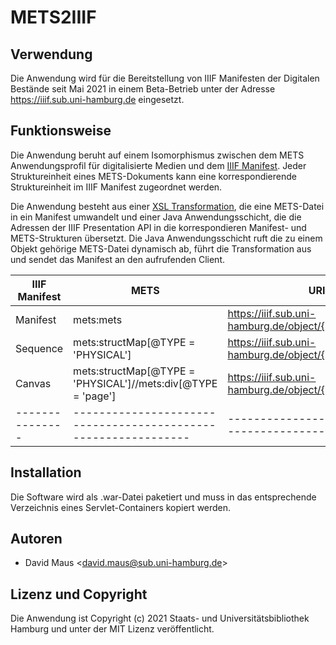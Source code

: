 # METS2IIIF

## Verwendung

Die Anwendung wird für die Bereitstellung von IIIF Manifesten der Digitalen Bestände seit Mai 2021 in einem Beta-Betrieb
unter der Adresse https://iiif.sub.uni-hamburg.de eingesetzt.

## Funktionsweise

Die Anwendung beruht auf einem Isomorphismus zwischen dem METS Anwendungsprofil für digitalisierte Medien und dem [IIIF
Manifest](https://iiif.io/api/presentation). Jeder Struktureinheit eines METS-Dokuments kann eine korrespondierende
Struktureinheit im IIIF Manifest zugeordnet werden.

Die Anwendung besteht aus einer [XSL Transformation](src/main/resources/mets2iiif.xsl), die eine METS-Datei in ein
Manifest umwandelt und einer Java Anwendungsschicht, die die Adressen der IIIF Presentation API in die korrespondieren
Manifest- und METS-Strukturen übersetzt. Die Java Anwendungsschicht ruft die zu einem Objekt gehörige METS-Datei
dynamisch ab, führt die Transformation aus und sendet das Manifest an den aufrufenden Client.

| IIIF Manifest | METS                                                         | URI Template                                                      |
|---------------|--------------------------------------------------------------|-------------------------------------------------------------------|
| Manifest      | mets:mets                                                    | https://iiif.sub.uni-hamburg.de/object/{id}/manifest              |
| Sequence      | mets:structMap[@TYPE = 'PHYSICAL']                           | https://iiif.sub.uni-hamburg.de/object/{id}/sequence/{sequenceId} |
| Canvas        | mets:structMap[@TYPE = 'PHYSICAL']//mets:div[@TYPE = 'page'] | https://iiif.sub.uni-hamburg.de/object/{id}/canvas/{canvasId}     |
|---------------|--------------------------------------------------------------|-------------------------------------------------------------------|

## Installation

Die Software wird als .war-Datei paketiert und muss in das entsprechende Verzeichnis eines Servlet-Containers kopiert
werden.

## Autoren

- David Maus &lt;david.maus@sub.uni-hamburg.de&gt;

## Lizenz und Copyright

Die Anwendung ist Copyright (c) 2021 Staats- und Universitätsbibliothek Hamburg und unter der MIT Lizenz veröffentlicht.

